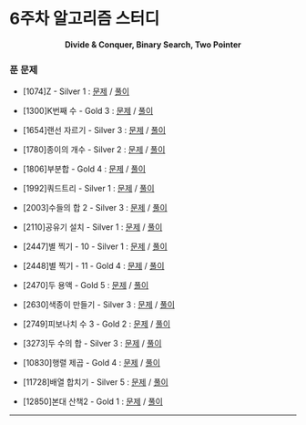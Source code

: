 # 6주차 알고리즘 스터디

<div align = center>
  <b>Divide & Conquer, Binary Search, Two Pointer</b>
</div>

### 푼 문제

  - [1074]Z - Silver 1 : [문제](https://www.acmicpc.net/problem/1074) / [풀이](https://github.com/firemancha/Algorithm/tree/main/Baekjoon/DivideConquer/%5B1074%5DZ)

  - [1300]K번째 수 - Gold 3 : [문제](https://www.acmicpc.net/problem/1300) / [풀이](https://github.com/firemancha/Algorithm/tree/main/Baekjoon/BinarySearch/%5B1300%5DK%EB%B2%88%EC%A7%B8%20%EC%88%98)

  - [1654]랜선 자르기 - Silver 3 : [문제](https://www.acmicpc.net/problem/1654) / [풀이](https://github.com/firemancha/Algorithm/tree/main/Baekjoon/BinarySearch/%5B1654%5D%EB%9E%9C%EC%84%A0%20%EC%9E%90%EB%A5%B4%EA%B8%B0)

  - [1780]종이의 개수 - Silver 2 : [문제](https://www.acmicpc.net/problem/1780) / [풀이](https://github.com/firemancha/Algorithm/tree/main/Baekjoon/DivideConquer/%5B1780%5D%EC%A2%85%EC%9D%B4%EC%9D%98%20%EA%B0%9C%EC%88%98)

  - [1806]부분합 - Gold 4 : [문제](https://www.acmicpc.net/problem/1806) / [풀이](https://github.com/firemancha/Algorithm/tree/main/Baekjoon/TwoPointer/%5B1806%5D%EB%B6%80%EB%B6%84%ED%95%A9)

  - [1992]쿼드트리 - Silver 1 : [문제](https://www.acmicpc.net/problem/1992) / [풀이](https://github.com/firemancha/Algorithm/tree/main/Baekjoon/DivideConquer/%5B1992%5D%EC%BF%BC%EB%93%9C%ED%8A%B8%EB%A6%AC)

  - [2003]수들의 합 2 - Silver 3 : [문제](https://www.acmicpc.net/problem/2003) / [풀이](https://github.com/firemancha/Algorithm/tree/main/Baekjoon/TwoPointer/%5B2003%5D%EC%88%98%EB%93%A4%EC%9D%98%20%ED%95%A9%202)

  - [2110]공유기 설치 - Silver 1 : [문제](https://www.acmicpc.net/problem/2110) / [풀이](https://github.com/firemancha/Algorithm/tree/main/Baekjoon/BinarySearch/%5B2110%5D%EA%B3%B5%EC%9C%A0%EA%B8%B0%20%EC%84%A4%EC%B9%98)

  - [2447]별 찍기 - 10 - Silver 1 : [문제](https://www.acmicpc.net/problem/2447) / [풀이](https://github.com/firemancha/Algorithm/tree/main/Baekjoon/DivideConquer/%5B2447%5D%EB%B3%84%20%EC%B0%8D%EA%B8%B0%20-%2010)

  - [2448]별 찍기 - 11 - Gold 4 : [문제](https://www.acmcicpc.net/problem/2448) / [풀이](https://github.com/firemancha/Algorithm/tree/main/Baekjoon/DivideConquer/%5B2448%5D%EB%B3%84%20%EC%B0%8D%EA%B8%B0%20-%2011)

  - [2470]두 용액 - Gold 5 : [문제](https://www.acmicpc.net/problem/2470) / [풀이](https://github.com/firemancha/Algorithm/tree/main/Baekjoon/TwoPointer/%5B2470%5D%EB%91%90%20%EC%9A%A9%EC%95%A1)

  - [2630]색종이 만들기 - Silver 3 : [문제](https://www.acmicpc.net/problem/2630) / [풀이](https://github.com/firemancha/Algorithm/tree/main/Baekjoon/DivideConquer/%5B2630%5D%EC%83%89%EC%A2%85%EC%9D%B4%20%EB%A7%8C%EB%93%A4%EA%B8%B0)

  - [2749]피보나치 수 3 - Gold 2 : [문제](https://www.acmicpc.net/problem/2749) / [풀이](https://github.com/firemancha/Algorithm/tree/main/Baekjoon/DivideConquer/%5B2749%5D%ED%94%BC%EB%B3%B4%EB%82%98%EC%B9%98%20%EC%88%98%203)

  - [3273]두 수의 합 - Silver 3 : [문제](https://www.acmicpc.net/problem/3273) / [풀이](https://github.com/firemancha/Algorithm/tree/main/Baekjoon/TwoPointer/%5B3273%5D%EB%91%90%20%EC%88%98%EC%9D%98%20%ED%95%A9)

  - [10830]행렬 제곱 - Gold 4 : [문제](https://www.acmicpc.net/problem/10830) / [풀이](https://github.com/firemancha/Algorithm/tree/main/Baekjoon/DivideConquer/%5B10830%5D%ED%96%89%EB%A0%AC%20%EC%A0%9C%EA%B3%B1)

  - [11728]배열 합치기 - Silver 5 : [문제](https://www.acmicpc.net/problem/11728) / [풀이](https://github.com/firemancha/Algorithm/tree/main/Baekjoon/TwoPointer/%5B11728%5D%EB%B0%B0%EC%97%B4%20%ED%95%A9%EC%B9%98%EA%B8%B0)

  - [12850]본대 산책2 - Gold 1 : [문제](https://www.acmicpc.net/problem/12850) / [풀이](https://github.com/firemancha/Algorithm/tree/main/Baekjoon/DivideConquer/%5B12850%5D%EB%B3%B8%EB%8C%80%20%EC%82%B0%EC%B1%852)

---